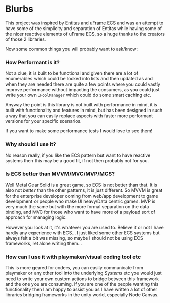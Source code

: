 # Blurbs

This project was inspired by [Entitas](https://github.com/sschmid/Entitas-CSharp) and [uFrame ECS](https://github.com/micahosborne/uFrame) and was an attempt to have some of the simplicity and separation of Entitas while having some of the nicer reactive elements of uFrame ECS, so a huge thanks to the creators of those 2 libraries.

Now some common things you will probably want to ask/know:

### How Performant is it?

Not a clue, it is built to be functional and given there are a lot of enumerables which could be locked into lists and then updated as and when they are needed there are quite a few points where you could vastly improve performance without impacting the consumers, as you could just write your own `IPoolManager` which could do some smart caching etc.

Anyway the point is this library is not built with performance in mind, it is built with functionality and features in mind, but has been designed in such a way that you can easily replace aspects with faster more performant versions for your specific scenarios.

If you want to make some performance tests I would love to see them!

### Why should I use it?

No reason really, if you like the ECS pattern but want to have reactive systems then this may be a good fit, if not then probably not for you.

### Is ECS better than MVVM/MVC/MVP/MGS?

Well Metal Gear Solid is a great game, so ECS is not better than that. It is also not *better* than the other patterns, it is just different. So MVVM is great for the enterprise developer coming from web/app development to game development or people who make UI heavy/Data centric games. MVP is very much the same but with the more formal separation on the data binding, and MVC for those who want to have more of a payload sort of approach for managing logic.

However you look at it, it's whatever you are used to. Believe it or not I have hardly any experience with ECS... I just liked some other ECS systems but always felt a bit was missing, so maybe I should not be using ECS frameworks, let alone writing them...

### How can I use it with playmaker/visual coding tool etc

This is more geared for coders, you can easily communicate from playmaker or any other tool into the underlying *Systems* etc you would just need to write your own custom actions to bridge between this framework and the one you are consuming. If you are one of the people wanting this functionality then I am happy to assist you as I have written a lot of other libraries bridging frameworks in the unity world, especially Node Canvas.